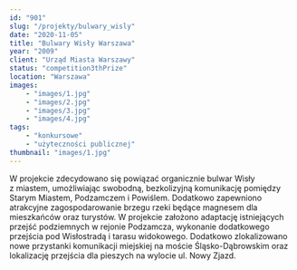 ```yaml
---
id: "901"
slug: "/projekty/bulwary_wisly"
date: "2020-11-05"
title: "Bulwary Wisły Warszawa"
year: "2009"
client: "Urząd Miasta Warszawy"
status: "competition3thPrize"
location: "Warszawa"
images: 
    - "images/1.jpg"
    - "images/2.jpg"
    - "images/3.jpg"
    - "images/4.jpg"    
tags: 
    - "konkursowe"
    - "użyteczności publicznej"
thumbnail: "images/1.jpg"
---
```

W projekcie zdecydowano się powiązać organicznie bulwar Wisły z miastem, umożliwiając swobodną, bezkolizyjną komunikację pomiędzy Starym Miastem, Podzamczem i Powiślem. Dodatkowo zapewniono atrakcyjne zagospodarowanie brzegu rzeki będące magnesem dla mieszkańców oraz turystów. W projekcie założono adaptację istniejących przejść podziemnych w rejonie Podzamcza, wykonanie dodatkowego przejścia pod Wisłostradą i tarasu widokowego. Dodatkowo zlokalizowano nowe przystanki komunikacji miejskiej na moście Śląsko-Dąbrowskim oraz lokalizację przejścia dla pieszych na wylocie ul. Nowy Zjazd.

